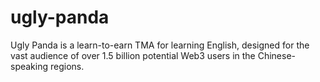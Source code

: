 # ugly-panda
Ugly Panda is a learn-to-earn TMA for learning English, designed for the vast audience of over 1.5 billion potential Web3 users in the Chinese-speaking regions.
